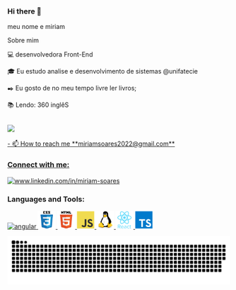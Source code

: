 ### Hi there 👋

 meu nome e miriam 

Sobre mim

💻 desenvolvedora Front-End 

🎓 Eu estudo analise e desenvolvimento de sistemas @unifatecie

✒️ Eu gosto de no meu tempo livre ler livros;

📚 Lendo: 360 inglêS


<div align="">
<img height="200em" src="">
</div>


<div align="">
   <a href="https://github.com/miriam-novaes">
  <img height="160em" src="https://github-readme-stats.vercel.app/api?username=miriam-novaes&show_icons=true&theme=radical&include_all_commits=true&count_private=true"/>
</div>


<div>
<p>- 📫 How to reach me **miriamsoares2022@gmail.com**</p>
</div>

 
<div align="center">
<h3 align="left">Connect with me:</h3>
<p align="left">
<a href="https://www.linkedin.com/in/miriam-soares" target="blank"><img align="center" src="https://raw.githubusercontent.com/rahuldkjain/github-profile-readme-generator/master/src/images/icons/Social/linked-in-alt.svg" alt="www.linkedin.com/in/miriam-soares" height="30" width="40" /></a>
</p>
</div>

<h3 align="left">Languages and Tools:</h3>
<p align="left"> <a href="https://angular.io" target="_blank" rel="noreferrer"> <img src="https://angular.io/assets/images/logos/angular/angular.svg" alt="angular" width="40" height="40"/> </a> <a href="https://www.w3schools.com/css/" target="_blank" rel="noreferrer"> <img src="https://raw.githubusercontent.com/devicons/devicon/master/icons/css3/css3-original-wordmark.svg" alt="css3" width="40" height="40"/> </a> <a href="https://www.w3.org/html/" target="_blank" rel="noreferrer"> <img src="https://raw.githubusercontent.com/devicons/devicon/master/icons/html5/html5-original-wordmark.svg" alt="html5" width="40" height="40"/> </a> <a href="https://developer.mozilla.org/en-US/docs/Web/JavaScript" target="_blank" rel="noreferrer"> <img src="https://raw.githubusercontent.com/devicons/devicon/master/icons/javascript/javascript-original.svg" alt="javascript" width="40" height="40"/> </a> <a href="https://www.linux.org/" target="_blank" rel="noreferrer"> <img src="https://raw.githubusercontent.com/devicons/devicon/master/icons/linux/linux-original.svg" alt="linux" width="40" height="40"/> </a> <a href="https://reactjs.org/" target="_blank" rel="noreferrer"> <img src="https://raw.githubusercontent.com/devicons/devicon/master/icons/react/react-original-wordmark.svg" alt="react" width="40" height="40"/> </a> <a href="https://www.typescriptlang.org/" target="_blank" rel="noreferrer"> <img src="https://raw.githubusercontent.com/devicons/devicon/master/icons/typescript/typescript-original.svg" alt="typescript" width="40" height="40"/> </a> </p>


![Snake animation](https://github.com/miriam-novaes/miriam-novaes/blob/output/github-contribution-grid-snake.svg)
